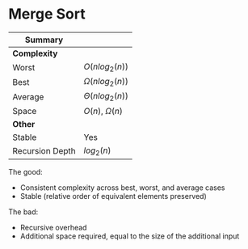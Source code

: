 # Merge Sort

| **Summary**       | |
| -                 | - |
| **Complexity**    | |
| Worst             | $O(nlog_{2}(n))$ |
| Best              | $\Omega(nlog_{2}(n))$ |
| Average           | $\Theta(nlog_{2}(n))$ |
| Space             | $O(n)$, $\Omega(n)$ |
| **Other**         | |
| Stable            | Yes |
| Recursion Depth   | $log_{2}(n)$ |

The good:

- Consistent complexity across best, worst, and average cases
- Stable (relative order of equivalent elements preserved)

The bad:

- Recursive overhead
- Additional space required, equal to the size of the additional input
